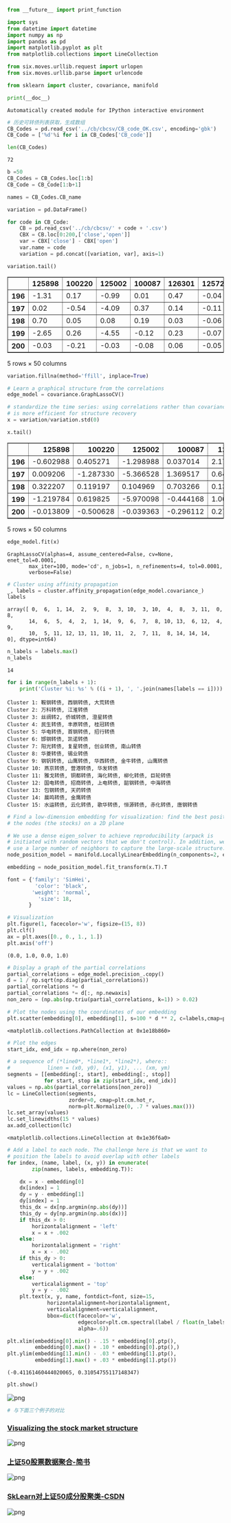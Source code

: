 

```python
from __future__ import print_function
```


```python
import sys
from datetime import datetime
import numpy as np
import pandas as pd
import matplotlib.pyplot as plt
from matplotlib.collections import LineCollection
```


```python
from six.moves.urllib.request import urlopen
from six.moves.urllib.parse import urlencode
```


```python
from sklearn import cluster, covariance, manifold
```


```python
print(__doc__)
```

    Automatically created module for IPython interactive environment
    


```python
# 历史可转债列表获取，生成数组
CB_Codes = pd.read_csv('../cb/cbcsv/CB_code_OK.csv', encoding='gbk')
CB_Code = ['%d'%i for i in CB_Codes['CB_code']]
```


```python
len(CB_Codes)
```




    72




```python
b =50
CB_Codes = CB_Codes.loc[1:b]
CB_Code = CB_Code[1:b+1]
```


```python
names = CB_Codes.CB_name
```


```python
variation = pd.DataFrame()
```


```python
for code in CB_Code:
    CB = pd.read_csv('../cb/cbcsv/' + code + '.csv')
    CBX = CB.loc[0:200,['close','open']]
    var = CBX['close'] - CBX['open']
    var.name = code
    variation = pd.concat([variation, var], axis=1)
```


```python
variation.tail()
```




<div>












</style>
<table border="1" class="dataframe">
  <thead>
    <tr style="text-align: right;">
      <th></th>
      <th>125898</th>
      <th>100220</th>
      <th>125002</th>
      <th>100087</th>
      <th>126301</th>
      <th>125729</th>
      <th>125629</th>
      <th>100016</th>
      <th>100177</th>
      <th>125930</th>
      <th>...</th>
      <th>128031</th>
      <th>125717</th>
      <th>110078</th>
      <th>125960</th>
      <th>110026</th>
      <th>110567</th>
      <th>110971</th>
      <th>110227</th>
      <th>125709</th>
      <th>110598</th>
    </tr>
  </thead>
  <tbody>
    <tr>
      <th>196</th>
      <td>-1.31</td>
      <td>0.17</td>
      <td>-0.99</td>
      <td>0.01</td>
      <td>0.47</td>
      <td>-0.04</td>
      <td>-2.06</td>
      <td>0.51</td>
      <td>1.10</td>
      <td>0.50</td>
      <td>...</td>
      <td>0.00</td>
      <td>NaN</td>
      <td>-3.51</td>
      <td>-13.91</td>
      <td>NaN</td>
      <td>0.00</td>
      <td>-0.19</td>
      <td>-0.69</td>
      <td>0.15</td>
      <td>-0.50</td>
    </tr>
    <tr>
      <th>197</th>
      <td>0.02</td>
      <td>-0.54</td>
      <td>-4.09</td>
      <td>0.37</td>
      <td>0.14</td>
      <td>-0.11</td>
      <td>-0.82</td>
      <td>5.48</td>
      <td>1.39</td>
      <td>3.00</td>
      <td>...</td>
      <td>3.70</td>
      <td>NaN</td>
      <td>2.38</td>
      <td>0.00</td>
      <td>NaN</td>
      <td>0.16</td>
      <td>-1.76</td>
      <td>0.26</td>
      <td>0.32</td>
      <td>-2.45</td>
    </tr>
    <tr>
      <th>198</th>
      <td>0.70</td>
      <td>0.05</td>
      <td>0.08</td>
      <td>0.19</td>
      <td>0.03</td>
      <td>-0.06</td>
      <td>1.16</td>
      <td>-5.45</td>
      <td>0.02</td>
      <td>0.50</td>
      <td>...</td>
      <td>-3.70</td>
      <td>NaN</td>
      <td>-3.81</td>
      <td>13.87</td>
      <td>NaN</td>
      <td>0.04</td>
      <td>0.00</td>
      <td>0.28</td>
      <td>-0.07</td>
      <td>-0.14</td>
    </tr>
    <tr>
      <th>199</th>
      <td>-2.65</td>
      <td>0.26</td>
      <td>-4.55</td>
      <td>-0.12</td>
      <td>0.23</td>
      <td>-0.07</td>
      <td>1.73</td>
      <td>7.76</td>
      <td>0.85</td>
      <td>2.84</td>
      <td>...</td>
      <td>0.23</td>
      <td>NaN</td>
      <td>-4.73</td>
      <td>4.67</td>
      <td>NaN</td>
      <td>-0.19</td>
      <td>-2.74</td>
      <td>-0.25</td>
      <td>0.49</td>
      <td>-0.97</td>
    </tr>
    <tr>
      <th>200</th>
      <td>-0.03</td>
      <td>-0.21</td>
      <td>-0.03</td>
      <td>-0.08</td>
      <td>0.06</td>
      <td>-0.05</td>
      <td>-1.69</td>
      <td>0.12</td>
      <td>1.15</td>
      <td>0.40</td>
      <td>...</td>
      <td>-0.81</td>
      <td>NaN</td>
      <td>-1.78</td>
      <td>-5.52</td>
      <td>NaN</td>
      <td>-0.03</td>
      <td>-0.03</td>
      <td>0.10</td>
      <td>0.95</td>
      <td>0.57</td>
    </tr>
  </tbody>
</table>
<p>5 rows × 50 columns</p>
</div>




```python
variation.fillna(method='ffill', inplace=True)
```


```python
# Learn a graphical structure from the correlations
edge_model = covariance.GraphLassoCV()
```


```python
# standardize the time series: using correlations rather than covariance
# is more efficient for structure recovery
x = variation/variation.std(0)
```


```python
x.tail()
```




<div>












</style>
<table border="1" class="dataframe">
  <thead>
    <tr style="text-align: right;">
      <th></th>
      <th>125898</th>
      <th>100220</th>
      <th>125002</th>
      <th>100087</th>
      <th>126301</th>
      <th>125729</th>
      <th>125629</th>
      <th>100016</th>
      <th>100177</th>
      <th>125930</th>
      <th>...</th>
      <th>128031</th>
      <th>125717</th>
      <th>110078</th>
      <th>125960</th>
      <th>110026</th>
      <th>110567</th>
      <th>110971</th>
      <th>110227</th>
      <th>125709</th>
      <th>110598</th>
    </tr>
  </thead>
  <tbody>
    <tr>
      <th>196</th>
      <td>-0.602988</td>
      <td>0.405271</td>
      <td>-1.298988</td>
      <td>0.037014</td>
      <td>2.175536</td>
      <td>-0.145371</td>
      <td>-1.849375</td>
      <td>0.302294</td>
      <td>1.232257</td>
      <td>0.884297</td>
      <td>...</td>
      <td>0.000000</td>
      <td>-1.727093</td>
      <td>-1.624481</td>
      <td>-1.638676</td>
      <td>-0.847192</td>
      <td>0.000000</td>
      <td>-0.056756</td>
      <td>-0.280620</td>
      <td>0.067526</td>
      <td>-0.151766</td>
    </tr>
    <tr>
      <th>197</th>
      <td>0.009206</td>
      <td>-1.287330</td>
      <td>-5.366528</td>
      <td>1.369517</td>
      <td>0.648032</td>
      <td>-0.399771</td>
      <td>-0.736159</td>
      <td>3.248177</td>
      <td>1.557125</td>
      <td>5.305780</td>
      <td>...</td>
      <td>0.739194</td>
      <td>-1.727093</td>
      <td>1.101500</td>
      <td>0.000000</td>
      <td>-0.847192</td>
      <td>0.098800</td>
      <td>-0.525741</td>
      <td>0.105741</td>
      <td>0.144055</td>
      <td>-0.743652</td>
    </tr>
    <tr>
      <th>198</th>
      <td>0.322207</td>
      <td>0.119197</td>
      <td>0.104969</td>
      <td>0.703266</td>
      <td>0.138864</td>
      <td>-0.218057</td>
      <td>1.041396</td>
      <td>-3.230395</td>
      <td>0.022405</td>
      <td>0.884297</td>
      <td>...</td>
      <td>-0.739194</td>
      <td>-1.727093</td>
      <td>-1.763325</td>
      <td>1.633964</td>
      <td>-0.847192</td>
      <td>0.024700</td>
      <td>0.000000</td>
      <td>0.113875</td>
      <td>-0.031512</td>
      <td>-0.042494</td>
    </tr>
    <tr>
      <th>199</th>
      <td>-1.219784</td>
      <td>0.619825</td>
      <td>-5.970098</td>
      <td>-0.444168</td>
      <td>1.064624</td>
      <td>-0.254400</td>
      <td>1.553116</td>
      <td>4.599608</td>
      <td>0.952199</td>
      <td>5.022805</td>
      <td>...</td>
      <td>0.045950</td>
      <td>-1.727093</td>
      <td>-2.189115</td>
      <td>0.550152</td>
      <td>-0.847192</td>
      <td>-0.117325</td>
      <td>-0.818484</td>
      <td>-0.101674</td>
      <td>0.220585</td>
      <td>-0.294426</td>
    </tr>
    <tr>
      <th>200</th>
      <td>-0.013809</td>
      <td>-0.500628</td>
      <td>-0.039363</td>
      <td>-0.296112</td>
      <td>0.277728</td>
      <td>-0.181714</td>
      <td>-1.517206</td>
      <td>0.071128</td>
      <td>1.288269</td>
      <td>0.707437</td>
      <td>...</td>
      <td>-0.161824</td>
      <td>-1.727093</td>
      <td>-0.823811</td>
      <td>-0.650287</td>
      <td>-0.847192</td>
      <td>-0.018525</td>
      <td>-0.008962</td>
      <td>0.040670</td>
      <td>0.427665</td>
      <td>0.173013</td>
    </tr>
  </tbody>
</table>
<p>5 rows × 50 columns</p>
</div>




```python
edge_model.fit(x)
```




    GraphLassoCV(alphas=4, assume_centered=False, cv=None, enet_tol=0.0001,
           max_iter=100, mode='cd', n_jobs=1, n_refinements=4, tol=0.0001,
           verbose=False)




```python
# Cluster using affinity propagation
_, labels = cluster.affinity_propagation(edge_model.covariance_)
labels
```




    array([ 0,  6,  1, 14,  2,  9,  8,  3, 10,  3, 10,  4,  8,  3, 11,  0,  8,
           14,  6,  5,  4,  2,  1, 14,  9,  6,  7,  8, 10, 13,  6, 12,  4,  9,
           10,  5, 11, 12, 13, 11, 10, 11,  2,  7, 11,  8, 14, 14, 14,  0], dtype=int64)




```python
n_labels = labels.max()
n_labels
```




    14




```python
for i in range(n_labels + 1):
    print('Cluster %i: %s' % ((i + 1), ', '.join(names[labels == i])))
```

    Cluster 1: 鞍钢转债, 西钢转债, 大荒转债
    Cluster 2: 万科转债, 江淮转债
    Cluster 3: 丝绸转2, 侨城转债, 澄星转债
    Cluster 4: 民生转债, 丰原转债, 桂冠转债
    Cluster 5: 华电转债, 首钢转债, 招行转债
    Cluster 6: 邯钢转债, 凯诺转债
    Cluster 7: 阳光转债, 复星转债, 创业转债, 南山转债
    Cluster 8: 华菱转债, 锡业转债
    Cluster 9: 钢钒转债, 山鹰转债, 华西转债, 金牛转债, 山鹰转债
    Cluster 10: 燕京转债, 营港转债, 华发转债
    Cluster 11: 雅戈转债, 铜都转债, 海化转债, 柳化转债, 巨轮转债
    Cluster 12: 国电转债, 招商转债, 上电转债, 韶钢转债, 中海转债
    Cluster 13: 包钢转债, 天药转债
    Cluster 14: 晨鸣转债, 金鹰转债
    Cluster 15: 水运转债, 云化转债, 歌华转债, 恒源转债, 赤化转债, 唐钢转债
    


```python
# Find a low-dimension embedding for visualization: find the best position of
# the nodes (the stocks) on a 2D plane
```


```python
# We use a dense eigen_solver to achieve reproducibility (arpack is
# initiated with random vectors that we don't control). In addition, we
# use a large number of neighbors to capture the large-scale structure.
node_position_model = manifold.LocallyLinearEmbedding(n_components=2, eigen_solver='dense', n_neighbors=6)
```


```python
embedding = node_position_model.fit_transform(x.T).T
```


```python
font = {'family': 'SimHei',
         'color': 'black',
        'weight': 'normal',
          'size': 18,
       }
```


```python
# Visualization
plt.figure(1, facecolor='w', figsize=(15, 8))
plt.clf()
ax = plt.axes([0., 0., 1., 1.])
plt.axis('off')
```




    (0.0, 1.0, 0.0, 1.0)




```python
# Display a graph of the partial correlations
partial_correlations = edge_model.precision_.copy()
d = 1 / np.sqrt(np.diag(partial_correlations))
partial_correlations *= d
partial_correlations *= d[:, np.newaxis]
non_zero = (np.abs(np.triu(partial_correlations, k=1)) > 0.02)
```


```python
# Plot the nodes using the coordinates of our embedding
plt.scatter(embedding[0], embedding[1], s=100 * d ** 2, c=labels,cmap=plt.cm.spectral)
```




    <matplotlib.collections.PathCollection at 0x1e18b860>




```python
# Plot the edges
start_idx, end_idx = np.where(non_zero)
```


```python
# a sequence of (*line0*, *line1*, *line2*), where::
#            linen = (x0, y0), (x1, y1), ... (xm, ym)
segments = [[embedding[:, start], embedding[:, stop]]
            for start, stop in zip(start_idx, end_idx)]
values = np.abs(partial_correlations[non_zero])
lc = LineCollection(segments,
                    zorder=0, cmap=plt.cm.hot_r,
                    norm=plt.Normalize(0, .7 * values.max()))
lc.set_array(values)
lc.set_linewidths(15 * values)
ax.add_collection(lc)
```




    <matplotlib.collections.LineCollection at 0x1e36f6a0>




```python
# Add a label to each node. The challenge here is that we want to
# position the labels to avoid overlap with other labels
for index, (name, label, (x, y)) in enumerate(
        zip(names, labels, embedding.T)):

    dx = x - embedding[0]
    dx[index] = 1
    dy = y - embedding[1]
    dy[index] = 1
    this_dx = dx[np.argmin(np.abs(dy))]
    this_dy = dy[np.argmin(np.abs(dx))]
    if this_dx > 0:
        horizontalalignment = 'left'
        x = x + .002
    else:
        horizontalalignment = 'right'
        x = x - .002
    if this_dy > 0:
        verticalalignment = 'bottom'
        y = y + .002
    else:
        verticalalignment = 'top'
        y = y - .002
    plt.text(x, y, name, fontdict=font, size=15,
             horizontalalignment=horizontalalignment,
             verticalalignment=verticalalignment,
             bbox=dict(facecolor='w',
                       edgecolor=plt.cm.spectral(label / float(n_labels)),
                       alpha=.6))
```


```python
plt.xlim(embedding[0].min() - .15 * embedding[0].ptp(),
         embedding[0].max() + .10 * embedding[0].ptp(),)
plt.ylim(embedding[1].min() - .03 * embedding[1].ptp(),
         embedding[1].max() + .03 * embedding[1].ptp())
```




    (-0.41161460444020065, 0.31054755117148347)




```python
plt.show()
```


![png](output_31_0.png)

```python
# 与下面三个例子的对比
```

### [Visualizing the stock market structure](http://scikit-learn.org/stable/auto_examples/applications/plot_stock_market.html#stock-market)

![png](sphx_glr_plot_stock_market_001.png)

### [上证50股票数据聚合-简书](http://www.jianshu.com/p/6373df51da19)

![png](1sz50.png)

### [SkLearn对上证50成分股聚类-CSDN](http://blog.csdn.net/matrix_laboratory/article/details/50738917)

![png](2sz50.png)
